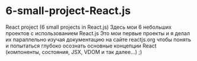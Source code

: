 # 6-small-project-React.js
React project (6 small projects in React.js)
Здесь мои 6 небольших проектов с использованием React.js
Это мои первые проекты и я делал их параллельно изучая документацию на сайте reactjs.org чтобы понять и попытаться глубоко осознать основные концепции React (компоненты, состояния, JSX, VDOM и так далее...) ;)
